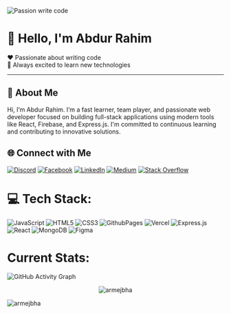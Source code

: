 
![Passion write code](https://arturssmirnovs.github.io/github-profile-readme-generator/images/banner.png) 
# 👋 Hello, I'm Abdur Rahim
❤️ Passionate about writing code  
🤖 Always excited to learn new technologies  

---

## 🚀 About Me
Hi, I’m Abdur Rahim. I’m a fast learner, team player, and passionate web developer focused on building full-stack applications using modern tools like React, Firebase, and Express.js. I'm committed to continuous learning and contributing to innovative solutions.

## 🌐 Connect with Me
[![Discord](https://img.shields.io/badge/Discord-%237289DA.svg?logo=discord&logoColor=white)](https://discord.gg/) [![Facebook](https://img.shields.io/badge/Facebook-%231877F2.svg?logo=Facebook&logoColor=white)](https://facebook.com/) [![LinkedIn](https://img.shields.io/badge/LinkedIn-%230077B5.svg?logo=linkedin&logoColor=white)](https://linkedin.com/in/) [![Medium](https://img.shields.io/badge/Medium-12100E?logo=medium&logoColor=white)](https://medium.com/) [![Stack Overflow](https://img.shields.io/badge/-Stackoverflow-FE7A16?logo=stack-overflow&logoColor=white)](https://stackoverflow.com/)


# 💻 Tech Stack:

![JavaScript](https://img.shields.io/badge/javascript-%23323330.svg?style=for-the-badge&logo=javascript&logoColor=%23F7DF1E) ![HTML5](https://img.shields.io/badge/html5-%23E34F26.svg?style=for-the-badge&logo=html5&logoColor=white) ![CSS3](https://img.shields.io/badge/css3-%231572B6.svg?style=for-the-badge&logo=css3&logoColor=white)  ![GithubPages](https://img.shields.io/badge/github%20pages-121013?style=for-the-badge&logo=github&logoColor=white) ![Vercel](https://img.shields.io/badge/vercel-%23000000.svg?style=for-the-badge&logo=vercel&logoColor=white) ![Express.js](https://img.shields.io/badge/express.js-%23404d59.svg?style=for-the-badge&logo=express&logoColor=%2361DAFB) ![React](https://img.shields.io/badge/react-%2320232a.svg?style=for-the-badge&logo=react&logoColor=%2361DAFB) ![MongoDB](https://img.shields.io/badge/MongoDB-%234ea94b.svg?style=for-the-badge&logo=mongodb&logoColor=white) ![Figma](https://img.shields.io/badge/figma-%23F24E1E.svg?style=for-the-badge&logo=figma&logoColor=white)


<h1>Current Stats:</h1>
<!-- <img src='https://cdn.jsdelivr.net/npm/simple-icons@3.0.1/icons/github.svg' alt='github' height='40'> -->

![GitHub Activity Graph](https://activity-graph.herokuapp.com/graph?username=armejbha)

<div style="display:flex;justify-content:center;align-items:center">
<img src="https://github-readme-stats.vercel.app/api?username=armejbha&show_icons=true&locale=en" alt="armejbha" />
<!-- <img src="https://github-readme-streak-stats.herokuapp.com/?user=armejbha&" alt="armejbha" /> -->
</div>

<p><img src="https://github-readme-stats.vercel.app/api/top-langs?username=armejbha&show_icons=true&locale=en&layout=compact" alt="armejbha" /></p>




